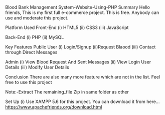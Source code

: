 Blood Bank Management System-Website-Using-PHP
Summary
Hello friends, This is my first full e-commerce project. This is free. Anybody can use and moderate this project.



Platform Used
Front-End
(i) HTML5
(ii) CSS3
(iii) JavaScript

Back-End
(i) PHP
(ii) MySQL

Key Features
Public User
(i) Login/Signup
(ii)Request Blaood 
(iii) Contact through Direct Messages


Admin
(i) View Blood Request And Sent Messages 
(ii) View Login User Details
(iii) Modify User Details


Conclusion
There are also many more feature which are not in the list. Feel free to use this project

Note:-Extract The remaining_file Zip in same folder as other

Set Up
(i) Use XAMPP 5.6 for this project. You can download it from here... https://www.apachefriends.org/download.html
